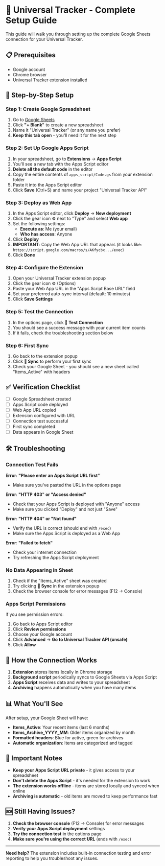# 🚀 Universal Tracker - Complete Setup Guide

This guide will walk you through setting up the complete Google Sheets connection for your Universal Tracker.

## 📋 Prerequisites

- Google account
- Chrome browser
- Universal Tracker extension installed

## 🔧 Step-by-Step Setup

### Step 1: Create Google Spreadsheet

1. Go to [Google Sheets](https://sheets.google.com)
2. Click **"+ Blank"** to create a new spreadsheet
3. Name it "Universal Tracker" (or any name you prefer)
4. **Keep this tab open** - you'll need it for the next step

### Step 2: Set Up Google Apps Script

1. In your spreadsheet, go to **Extensions** → **Apps Script**
2. You'll see a new tab with the Apps Script editor
3. **Delete all the default code** in the editor
4. Copy the entire contents of `apps_script/Code.gs` from your extension folder
5. Paste it into the Apps Script editor
6. Click **Save** (Ctrl+S) and name your project "Universal Tracker API"

### Step 3: Deploy as Web App

1. In the Apps Script editor, click **Deploy** → **New deployment**
2. Click the gear icon ⚙️ next to "Type" and select **Web app**
3. Set the following settings:
   - **Execute as**: Me (your email)
   - **Who has access**: Anyone
4. Click **Deploy**
5. **IMPORTANT**: Copy the Web App URL that appears (it looks like: `https://script.google.com/macros/s/AKfycbx.../exec`)
6. Click **Done**

### Step 4: Configure the Extension

1. Open your Universal Tracker extension popup
2. Click the gear icon ⚙️ (Options)
3. Paste your Web App URL in the "Apps Script Base URL" field
4. Set your preferred auto-sync interval (default: 10 minutes)
5. Click **Save Settings**

### Step 5: Test the Connection

1. In the options page, click **🔗 Test Connection**
2. You should see a success message with your current item counts
3. If it fails, check the troubleshooting section below

### Step 6: First Sync

1. Go back to the extension popup
2. Click **🔄 Sync** to perform your first sync
3. Check your Google Sheet - you should see a new sheet called "Items_Active" with headers

## ✅ Verification Checklist

- [ ] Google Spreadsheet created
- [ ] Apps Script code deployed
- [ ] Web App URL copied
- [ ] Extension configured with URL
- [ ] Connection test successful
- [ ] First sync completed
- [ ] Data appears in Google Sheet

## 🛠️ Troubleshooting

### Connection Test Fails

**Error: "Please enter an Apps Script URL first"**
- Make sure you've pasted the URL in the options page

**Error: "HTTP 403" or "Access denied"**
- Check that your Apps Script is deployed with "Anyone" access
- Make sure you clicked "Deploy" and not just "Save"

**Error: "HTTP 404" or "Not found"**
- Verify the URL is correct (should end with `/exec`)
- Make sure the Apps Script is deployed as a Web App

**Error: "Failed to fetch"**
- Check your internet connection
- Try refreshing the Apps Script deployment

### No Data Appearing in Sheet

1. Check if the "Items_Active" sheet was created
2. Try clicking **🔄 Sync** in the extension popup
3. Check the browser console for error messages (F12 → Console)

### Apps Script Permissions

If you see permission errors:
1. Go back to Apps Script editor
2. Click **Review permissions**
3. Choose your Google account
4. Click **Advanced** → **Go to Universal Tracker API (unsafe)**
5. Click **Allow**

## 🔄 How the Connection Works

1. **Extension** stores items locally in Chrome storage
2. **Background script** periodically syncs to Google Sheets via Apps Script
3. **Apps Script** receives data and writes to your spreadsheet
4. **Archiving** happens automatically when you have many items

## 📊 What You'll See

After setup, your Google Sheet will have:
- **Items_Active**: Your recent items (last 6 months)
- **Items_Archive_YYYY_MM**: Older items organized by month
- **Formatted headers**: Blue for active, green for archives
- **Automatic organization**: Items are categorized and tagged

## 🚨 Important Notes

- **Keep your Apps Script URL private** - it gives access to your spreadsheet
- **Don't delete the Apps Script** - it's needed for the extension to work
- **The extension works offline** - items are stored locally and synced when online
- **Archiving is automatic** - old items are moved to keep performance fast

## 🆘 Still Having Issues?

1. **Check the browser console** (F12 → Console) for error messages
2. **Verify your Apps Script deployment** settings
3. **Try the connection test** in the options page
4. **Make sure you're using the correct URL** (ends with `/exec`)

---

**Need help?** The extension includes built-in connection testing and error reporting to help you troubleshoot any issues.
